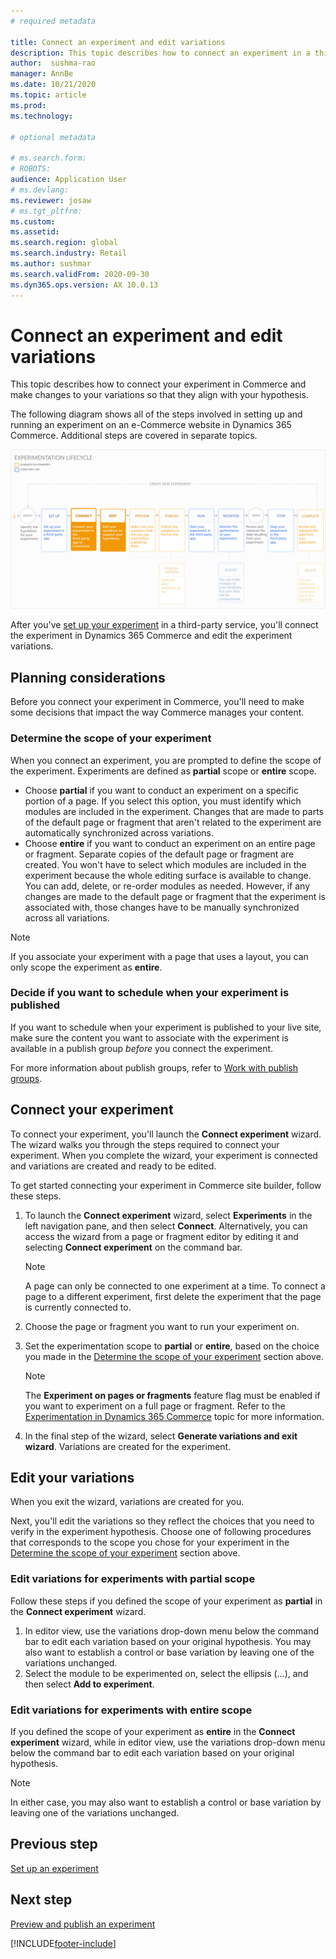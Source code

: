 ```yaml
---
# required metadata

title: Connect an experiment and edit variations
description: This topic describes how to connect an experiment in a third-party service to Dynamics 365 Commerce, and how to edit variations for the experiment.
author:  sushma-rao 
manager: AnnBe
ms.date: 10/21/2020
ms.topic: article
ms.prod: 
ms.technology: 

# optional metadata

# ms.search.form: 
# ROBOTS: 
audience: Application User
# ms.devlang: 
ms.reviewer: josaw
# ms.tgt_pltfrm: 
ms.custom: 
ms.assetid: 
ms.search.region: global
ms.search.industry: Retail
ms.author: sushmar
ms.search.validFrom: 2020-09-30
ms.dyn365.ops.version: AX 10.0.13
---
```


# Connect an experiment and edit variations

This topic describes how to connect your experiment in Commerce and make changes to your variations so that they align with your hypothesis. 

The following diagram shows all of the steps involved in setting up and running an experiment on an e-Commerce website in Dynamics 365 Commerce. Additional steps are covered in separate topics.

[ ![Experimentation user journey - Connect & Edit](./media/experimentation_connect_edit.svg) ](./media/experimentation_connect_edit.svg#lightbox)

After you've [set up your experiment](experimentation-setup.md) in a third-party service, you'll connect the experiment in Dynamics 365 Commerce and edit the experiment variations.

## Planning considerations

Before you connect your experiment in Commerce, you'll need to make some decisions that impact the way Commerce manages your content.

### Determine the scope of your experiment
When you connect an experiment, you are prompted to define the scope of the experiment. Experiments are defined as **partial** scope or **entire** scope.
- Choose **partial** if you want to conduct an experiment on a specific portion of a page. If you select this option, you must identify which modules are included in the experiment. Changes that are made to parts of the default page or fragment that aren't related to the experiment are automatically synchronized across variations.
- Choose **entire** if you want to conduct an experiment on an entire page or fragment. Separate copies of the default page or fragment are created. You won't have to select which modules are included in the experiment because the whole editing surface is available to change. You can add, delete, or re-order modules as needed. However, if any changes are made to the default page or fragment that the experiment is associated with, those changes have to be manually synchronized across all variations.

<!-- not to editors, we're adding an image here to illustrate the difference. it will help.) -->

> [!NOTE]
> If you associate your experiment with a page that uses a layout, you can only scope the experiment as **entire**.

### Decide if you want to schedule when your experiment is published
If you want to schedule when your experiment is published to your live site, make sure the content you want to associate with the experiment is available in a publish group *before* you connect the experiment. 

For more information about publish groups, refer to [Work with publish groups](publish-groups.md).


## Connect your experiment
To connect your experiment, you'll launch the **Connect experiment** wizard. The wizard walks you through the steps required to connect your experiment. When you complete the wizard, your experiment is connected and variations are created and ready to be edited.

To get started connecting your experiment in Commerce site builder, follow these steps.

1. To launch the **Connect experiment** wizard, select **Experiments** in the left navigation pane, and then select **Connect**. Alternatively, you can access the wizard from a page or fragment editor by editing it and selecting **Connect experiment** on the command bar.

    > [!NOTE]
    > A page can only be connected to one experiment at a time. To connect a page to a different experiment, first delete the experiment that the page is currently connected to.

1. Choose the page or fragment you want to run your experiment on.
1. Set the experimentation scope to **partial** or **entire**, based on the choice you made in the [Determine the scope of your experiment](#determine-the-scope-of-your-experiment) section above.
    > [!NOTE]
    > The **Experiment on pages or fragments** feature flag must be enabled if you want to experiment on a full page or fragment. Refer to the [Experimentation in Dynamics 365 Commerce](experimentation-overview.md) topic for more information.
    
1. In the final step of the wizard, select **Generate variations and exit wizard**. Variations are created for the experiment. 

## Edit your variations
When you exit the wizard, variations are created for you. 

Next, you'll edit the variations so they reflect the choices that you need to verify in the experiment hypothesis. Choose one of following procedures that corresponds to the scope you chose for your experiment in the [Determine the scope of your experiment](#determine-the-scope-of-your-experiment) section above.

### Edit variations for experiments with partial scope
Follow these steps if you defined the scope of your experiment as **partial** in the **Connect experiment** wizard.

1. In editor view, use the variations drop-down menu below the command bar to edit each variation based on your original hypothesis. You may also want to establish a control or base variation by leaving one of the variations unchanged.
1. Select the module to be experimented on, select the ellipsis (...), and then select **Add to experiment**.

### Edit variations for experiments with entire scope
If you defined the scope of your experiment as **entire** in the **Connect experiment** wizard, while in editor view, use the variations drop-down menu below the command bar to edit each variation based on your original hypothesis. 

> [!NOTE]
> In either case, you may also want to establish a control or base variation by leaving one of the variations unchanged.

## Previous step
[Set up an experiment](experimentation-setup.md) 


## Next step
[Preview and publish an experiment](experimentation-preview-publish.md)


[!INCLUDE[footer-include](../includes/footer-banner.md)]